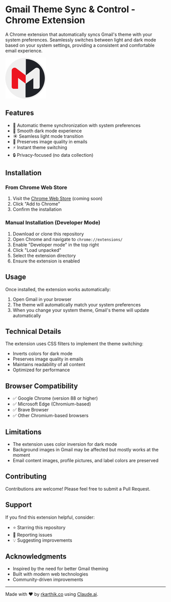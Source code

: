 # Gmail Theme Sync & Control - Chrome Extension

A Chrome extension that automatically syncs Gmail's theme with your system preferences. Seamlessly switches between light and dark mode based on your system settings, providing a consistent and comfortable email experience.

![Gmail Theme Sync & Control](images/icon128.png)

## Features

- 🔄 Automatic theme synchronization with system preferences
- 🌙 Smooth dark mode experience
- ☀️ Seamless light mode transition
- 🎨 Preserves image quality in emails
- ⚡ Instant theme switching
- 🔒 Privacy-focused (no data collection)

## Installation

### From Chrome Web Store

1. Visit the [Chrome Web Store](https://chrome.google.com/webstore) (coming soon)
2. Click "Add to Chrome"
3. Confirm the installation

### Manual Installation (Developer Mode)

1. Download or clone this repository
2. Open Chrome and navigate to `chrome://extensions/`
3. Enable "Developer mode" in the top right
4. Click "Load unpacked"
5. Select the extension directory
6. Ensure the extension is enabled

## Usage

Once installed, the extension works automatically:

1. Open Gmail in your browser
2. The theme will automatically match your system preferences
3. When you change your system theme, Gmail's theme will update automatically

## Technical Details

The extension uses CSS filters to implement the theme switching:

- Inverts colors for dark mode
- Preserves image quality in emails
- Maintains readability of all content
- Optimized for performance

## Browser Compatibility

- ✅ Google Chrome (version 88 or higher)
- ✅ Microsoft Edge (Chromium-based)
- ✅ Brave Browser
- ✅ Other Chromium-based browsers

## Limitations

- The extension uses color inversion for dark mode
- Background images in Gmail may be affected but mostly works at the moment
- Email content images, profile pictures, and label colors are preserved

## Contributing

Contributions are welcome! Please feel free to submit a Pull Request.

## Support

If you find this extension helpful, consider:

- ⭐ Starring this repository
- 🐛 Reporting issues
- 💡 Suggesting improvements

## Acknowledgments

- Inspired by the need for better Gmail theming
- Built with modern web technologies
- Community-driven improvements

---

Made with ❤️ by [rkarthik.co](https://rkarthik.co) using [Claude.ai](https://claude.ai).
